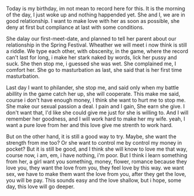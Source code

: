 Today is my birthday, im not mean to record here for this. It is the morning of the day, I just woke up and nothing happended yet. She and I, we are in good relationship. I want to make love with her as soon as possible, she deny at first but compliance at last with some conditions.

She dalay our first-meet-date, and planned to tell her parent about our relationship in the Spring Festival. Wheather we will meet i now think is still a riddle. We type each other, with obscenity, in the game, where the record can't last for long, i make her stark naked by words, lick her pussy and suck. She then stop me, i guessed she was wet. She complained me, I comfort her. She go to masturbation as last, she said that is her first time masturbation.

Last day I want to philander, she stop me, and said only when my battle abillity in the game catch her up, she will cooperate. This make me said, course i don't have enough money, I think she want to hurt me to stop me. She make our sexual passion a deal. I pain and I gain, She earn she give. I don't want that, I'd like she could give me just for she is willing to. And I will remember her goodness, and I will work hard to make her my wife. yeah, I want a pure love from her and this love give me strenth to work hard.

But on the other hand, it is still a good way to try. Maybe, she want the strength from me too? Or she want to control me by control my money in pocket? But it is still be good, and I think she will know to love me that way, course now, i am, em, i have nothing, i'm poor. But I think i learn something from her, a girl want you something, money, flower, romance because they love you, they want the love from you, they feel love by this way. we want sex, we have to make them want the love from you, after they get the love, you will be pay. This sounds easy and the love shallow, but i hope, some day, this love will go deeper.